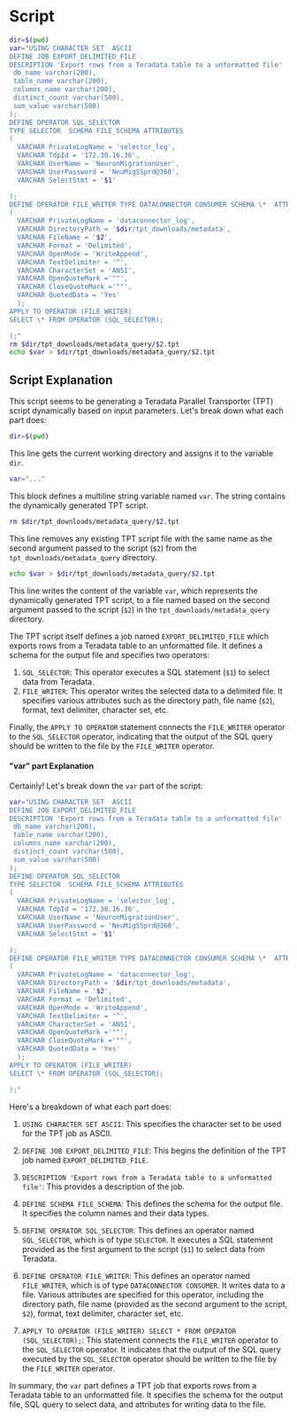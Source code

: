 # Script

```bash
dir=$(pwd)
var="USING CHARACTER SET  ASCII
DEFINE JOB EXPORT_DELIMITED_FILE
DESCRIPTION 'Export rows from a Teradata table to a unformatted file'  (  DEFINE SCHEMA FILE_SCHEMA  (
 db_name varchar(200),
 table_name varchar(200),
 columns_name varchar(200),
 distinct_count varchar(500),
 sum_value varchar(500)
);
DEFINE OPERATOR SQL_SELECTOR
TYPE SELECTOR  SCHEMA FILE_SCHEMA ATTRIBUTES
(
  VARCHAR PrivateLogName = 'selector_log',
  VARCHAR TdpId = '172.30.16.36',
  VARCHAR UserName = 'NeuronMigrationUser',
  VARCHAR UserPassword = 'NeuMigSSprd@360',
  VARCHAR SelectStmt = '$1'

);
DEFINE OPERATOR FILE_WRITER TYPE DATACONNECTOR CONSUMER SCHEMA \*  ATTRIBUTES
(
  VARCHAR PrivateLogName = 'dataconnector_log',
  VARCHAR DirectoryPath = '$dir/tpt_downloads/metadata',
  VARCHAR FileName = '$2',
  VARCHAR Format = 'Delimited',
  VARCHAR OpenMode = 'WriteAppend',
  VARCHAR TextDelimiter = '^',
  VARCHAR CharacterSet = 'ANSI',
  VARCHAR OpenQuoteMark ='""',
  VARCHAR CloseQuoteMark ='""',
  VARCHAR QuotedData = 'Yes'
  );
APPLY TO OPERATOR (FILE_WRITER)
SELECT \* FROM OPERATOR (SQL_SELECTOR);

);"
rm $dir/tpt_downloads/metadata_query/$2.tpt
echo $var > $dir/tpt_downloads/metadata_query/$2.tpt
```

## Script Explanation
This script seems to be generating a Teradata Parallel Transporter (TPT) script dynamically based on input parameters. Let's break down what each part does:

```bash
dir=$(pwd)
```
This line gets the current working directory and assigns it to the variable `dir`.

```bash
var="..."
```
This block defines a multiline string variable named `var`. The string contains the dynamically generated TPT script.

```bash
rm $dir/tpt_downloads/metadata_query/$2.tpt
```
This line removes any existing TPT script file with the same name as the second argument passed to the script (`$2`) from the `tpt_downloads/metadata_query` directory.

```bash
echo $var > $dir/tpt_downloads/metadata_query/$2.tpt
```
This line writes the content of the variable `var`, which represents the dynamically generated TPT script, to a file named based on the second argument passed to the script (`$2`) in the `tpt_downloads/metadata_query` directory.

The TPT script itself defines a job named `EXPORT_DELIMITED_FILE` which exports rows from a Teradata table to an unformatted file. It defines a schema for the output file and specifies two operators:

1. `SQL_SELECTOR`: This operator executes a SQL statement (`$1`) to select data from Teradata.
2. `FILE_WRITER`: This operator writes the selected data to a delimited file. It specifies various attributes such as the directory path, file name (`$2`), format, text delimiter, character set, etc.

Finally, the `APPLY TO OPERATOR` statement connects the `FILE_WRITER` operator to the `SQL_SELECTOR` operator, indicating that the output of the SQL query should be written to the file by the `FILE_WRITER` operator.

#### "var" part Explanation
Certainly! Let's break down the `var` part of the script:

```bash
var="USING CHARACTER SET  ASCII
DEFINE JOB EXPORT_DELIMITED_FILE
DESCRIPTION 'Export rows from a Teradata table to a unformatted file'  (  DEFINE SCHEMA FILE_SCHEMA  (
 db_name varchar(200),
 table_name varchar(200),
 columns_name varchar(200),
 distinct_count varchar(500),
 sum_value varchar(500)
);
DEFINE OPERATOR SQL_SELECTOR
TYPE SELECTOR  SCHEMA FILE_SCHEMA ATTRIBUTES
(
  VARCHAR PrivateLogName = 'selector_log',
  VARCHAR TdpId = '172.30.16.36',
  VARCHAR UserName = 'NeuronMigrationUser',
  VARCHAR UserPassword = 'NeuMigSSprd@360',
  VARCHAR SelectStmt = '$1'

);
DEFINE OPERATOR FILE_WRITER TYPE DATACONNECTOR CONSUMER SCHEMA \*  ATTRIBUTES
(
  VARCHAR PrivateLogName = 'dataconnector_log',
  VARCHAR DirectoryPath = '$dir/tpt_downloads/metadata',
  VARCHAR FileName = '$2',
  VARCHAR Format = 'Delimited',
  VARCHAR OpenMode = 'WriteAppend',
  VARCHAR TextDelimiter = '^',
  VARCHAR CharacterSet = 'ANSI',
  VARCHAR OpenQuoteMark ='""',
  VARCHAR CloseQuoteMark ='""',
  VARCHAR QuotedData = 'Yes'
  );
APPLY TO OPERATOR (FILE_WRITER)
SELECT \* FROM OPERATOR (SQL_SELECTOR);

);"
```

Here's a breakdown of what each part does:

1. `USING CHARACTER SET ASCII`: This specifies the character set to be used for the TPT job as ASCII.

2. `DEFINE JOB EXPORT_DELIMITED_FILE`: This begins the definition of the TPT job named `EXPORT_DELIMITED_FILE`.

3. `DESCRIPTION 'Export rows from a Teradata table to a unformatted file'`: This provides a description of the job.

4. `DEFINE SCHEMA FILE_SCHEMA`: This defines the schema for the output file. It specifies the column names and their data types.

5. `DEFINE OPERATOR SQL_SELECTOR`: This defines an operator named `SQL_SELECTOR`, which is of type `SELECTOR`. It executes a SQL statement provided as the first argument to the script (`$1`) to select data from Teradata.

6. `DEFINE OPERATOR FILE_WRITER`: This defines an operator named `FILE_WRITER`, which is of type `DATACONNECTOR CONSUMER`. It writes data to a file. Various attributes are specified for this operator, including the directory path, file name (provided as the second argument to the script, `$2`), format, text delimiter, character set, etc.

7. `APPLY TO OPERATOR (FILE_WRITER) SELECT * FROM OPERATOR (SQL_SELECTOR);`: This statement connects the `FILE_WRITER` operator to the `SQL_SELECTOR` operator. It indicates that the output of the SQL query executed by the `SQL_SELECTOR` operator should be written to the file by the `FILE_WRITER` operator.

In summary, the `var` part defines a TPT job that exports rows from a Teradata table to an unformatted file. It specifies the schema for the output file, SQL query to select data, and attributes for writing data to the file.
